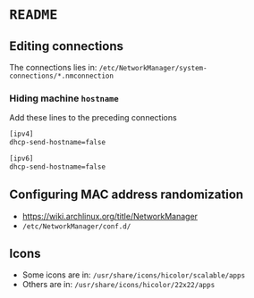 # `README`

## Editing connections

The connections lies in: `/etc/NetworkManager/system-connections/*.nmconnection`

### Hiding machine `hostname`

Add these lines to the preceding connections

```txt
[ipv4]
dhcp-send-hostname=false

[ipv6]
dhcp-send-hostname=false
```

## Configuring MAC address randomization

- <https://wiki.archlinux.org/title/NetworkManager>
- `/etc/NetworkManager/conf.d/`

## Icons

- Some icons are in: `/usr/share/icons/hicolor/scalable/apps`
- Others are in: `/usr/share/icons/hicolor/22x22/apps`
